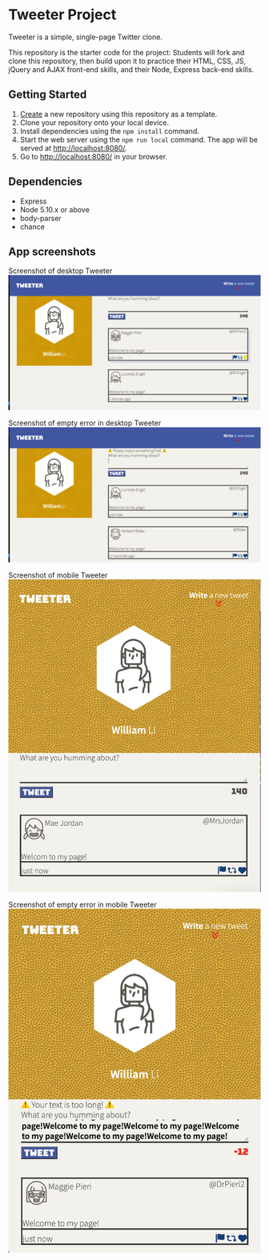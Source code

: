 # Tweeter Project

Tweeter is a simple, single-page Twitter clone.

This repository is the starter code for the project: Students will fork and clone this repository, then build upon it to practice their HTML, CSS, JS, jQuery and AJAX front-end skills, and their Node, Express back-end skills.

## Getting Started

1. [Create](https://docs.github.com/en/repositories/creating-and-managing-repositories/creating-a-repository-from-a-template) a new repository using this repository as a template.
2. Clone your repository onto your local device.
3. Install dependencies using the `npm install` command.
3. Start the web server using the `npm run local` command. The app will be served at <http://localhost:8080/>.
4. Go to <http://localhost:8080/> in your browser.

## Dependencies

- Express
- Node 5.10.x or above
- body-parser
- chance

## App screenshots
Screenshot of desktop Tweeter
!["screenshot of desktop Tweeter"](https://github.com/lining04111223/tweeter/blob/master/docs/Screenshot%20of%20desktop%20Tweeter.png?raw=true)

Screenshot of empty error in desktop Tweeter
!["screenshot of text error in desktop Tweeter"](https://github.com/lining04111223/tweeter/blob/master/docs/Screenshot%20of%20empty%20error%20in%20desktop%20Tweeter.png?raw=true)

Screenshot of mobile Tweeter
!["screenshot of mobile Tweeter"](https://github.com/lining04111223/tweeter/blob/master/docs/Screenshot%20of%20mobile%20Tweeter.png?raw=true)

Screenshot of empty error in mobile Tweeter
!["screenshot of text error in mobile Tweeter"](https://github.com/lining04111223/tweeter/blob/master/docs/screenshot%20of%20text%20error%20in%20mobil%20Tweeter.png?raw=true)